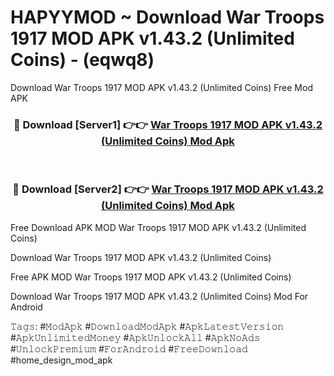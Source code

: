 # HAPYYMOD ~ Download War Troops 1917 MOD APK v1.43.2 (Unlimited Coins) - (eqwq8)
Download War Troops 1917 MOD APK v1.43.2 (Unlimited Coins) Free Mod APK

<div align="center">
<h3>🔴 Download [Server1] 👉👉 <a href="https://apk-comot.site?title=War_Troops_1917_MOD_APK_v1.43.2_(Unlimited_Coins)">War Troops 1917 MOD APK v1.43.2 (Unlimited Coins) Mod Apk</a></h3><br>

<h3>🔴 Download [Server2] 👉👉 <a href="https://apk-comot.site?title=War_Troops_1917_MOD_APK_v1.43.2_(Unlimited_Coins)">War Troops 1917 MOD APK v1.43.2 (Unlimited Coins) Mod Apk</a></h3>
</div>


Free Download APK MOD War Troops 1917 MOD APK v1.43.2 (Unlimited Coins)

Download War Troops 1917 MOD APK v1.43.2 (Unlimited Coins) 

Free APK MOD War Troops 1917 MOD APK v1.43.2 (Unlimited Coins) 

Download War Troops 1917 MOD APK v1.43.2 (Unlimited Coins) Mod For Android

𝚃𝚊𝚐𝚜: #𝙼𝚘𝚍𝙰𝚙𝚔 #𝙳𝚘𝚠𝚗𝚕𝚘𝚊𝚍𝙼𝚘𝚍𝙰𝚙𝚔 #𝙰𝚙𝚔𝙻𝚊𝚝𝚎𝚜𝚝𝚅𝚎𝚛𝚜𝚒𝚘𝚗 #𝙰𝚙𝚔𝚄𝚗𝚕𝚒𝚖𝚒𝚝𝚎𝚍𝙼𝚘𝚗𝚎𝚢 #𝙰𝚙𝚔𝚄𝚗𝚕𝚘𝚌𝚔𝙰𝚕𝚕 #𝙰𝚙𝚔𝙽𝚘𝙰𝚍𝚜 #𝚄𝚗𝚕𝚘𝚌𝚔𝙿𝚛𝚎𝚖𝚒𝚞𝚖 #𝙵𝚘𝚛𝙰𝚗𝚍𝚛𝚘𝚒𝚍 #𝙵𝚛𝚎𝚎𝙳𝚘𝚠𝚗𝚕𝚘𝚊𝚍 #home_design_mod_apk